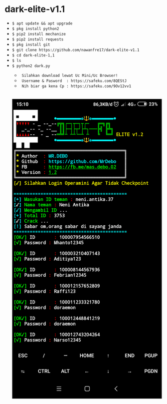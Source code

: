 # dark-elite-v1.1

<ul>
<li><code>$ apt update && apt upgrade</code></li>
<li><code>$ pkg install python2</code></li>
<li><code>$ pip2 install mechanize</code></li>
<li><code>$ pip2 install requests</code></li>
<li><code>$ pkg install git</code></li>
<li><code>$ git clone https://github.com/nawanfre17/dark-elite-v1.1</code></li>
<li><code>$ cd dark-elite-1,1</code></li>
<li><code>$ ls</code></li>
<li><code>$ python2 dark.py</code></li>
<ul>
<li><code> Silahkan download lewat Uc Mini/Uc Browser! </code></li>
<li><code> Username & Pasword  : https://safeku.com/8QEStJ </code></li>
<li><code> Nih biar ga kena Cp : https://safeku.com/9Ov12vv1</code></li>
</ul>
<br />
<br />
<img src="https://github.com/nawanfre17/dark-elite-v1.1/blob/master/Screenshot_2020-03-07-15-10-58-762_com.termux-picsay.png" />
